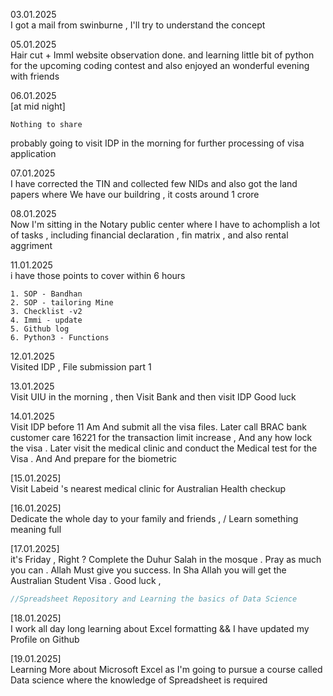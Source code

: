 03.01.2025<br>
I got a mail from swinburne , I'll try to understand the concept 

05.01.2025<br>
Hair cut + ImmI website observation done. and learning little bit of python for the upcoming coding contest and also enjoyed an wonderful evening with friends 

06.01.2025<br>
[at mid night]
```
Nothing to share 
```
probably going to visit IDP in the morning for further processing of visa application

07.01.2025<br>
I have corrected the TIN and collected few NIDs and also got the land papers where We have our buildring , it costs around 1 crore 

08.01.2025<br>
Now I'm sitting in the Notary public center where I have to achomplish a lot of tasks , including financial declaration , fin matrix , and also rental aggriment 

11.01.2025<br>
i have those points to cover within 6 hours
```
1. SOP - Bandhan 
2. SOP - tailoring Mine 
3. Checklist -v2
4. Immi - update 
5. Github log 
6. Python3 - Functions
```

12.01.2025 <br>
Visited IDP , File submission part 1

13.01.2025<br>
Visit UIU in the morning , then Visit Bank and then visit IDP 
Good luck 

14.01.2025<br>
Visit IDP before 11 Am And submit all the visa files. Later call BRAC bank customer care 16221 for the transaction limit increase , And any how lock the visa . Later visit the medical clinic and conduct the Medical test for the Visa . And And prepare for the biometric 


[15.01.2025]<br>
Visit  Labeid 's nearest medical clinic for Australian Health checkup 

[16.01.2025]<br>
Dedicate the whole day to your family and friends , / Learn something meaning full 

[17.01.2025] <br>
it's Friday , Right ? Complete the Duhur Salah in the mosque . Pray as much you can . Allah Must give you success. In Sha Allah you will get the Australian Student Visa . Good luck , 
```js
//Spreadsheet Repository and Learning the basics of Data Science 
```
[18.01.2025] <br>
I work all day long learning about Excel formatting && I have updated my Profile on Github 

[19.01.2025] <br>
Learning More about Microsoft Excel as I'm going to pursue a course called Data science where the knowledge of Spreadsheet is required 